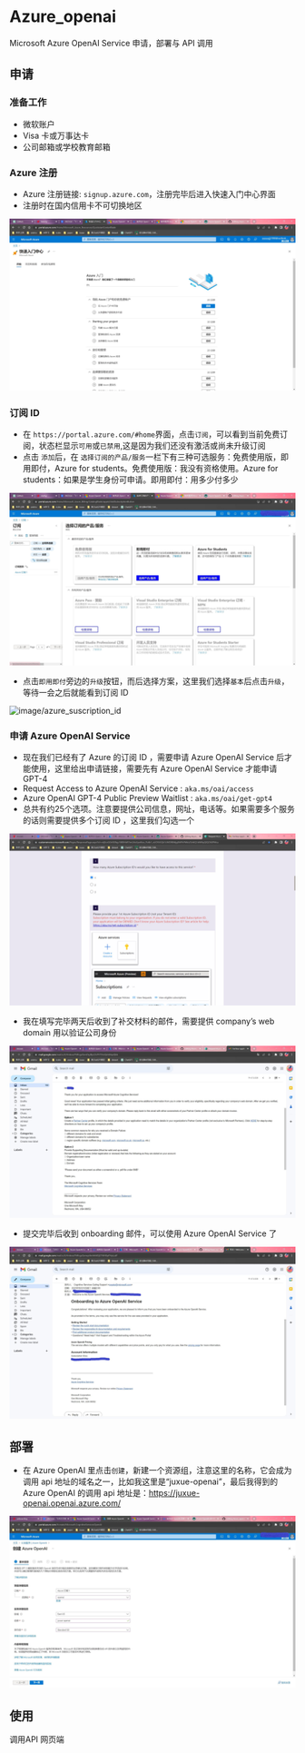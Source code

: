 # Azure_openai

Microsoft Azure OpenAI Service 申请，部署与 API 调用

## 申请

### 准备工作

- 微软账户
- Visa 卡或万事达卡
- 公司邮箱或学校教育邮箱

### Azure 注册

-  Azure 注册链接: `signup.azure.com`，注册完毕后进入快速入门中心界面
-  注册时在国内信用卡不可切换地区

![image/azure_quickstartup](image/azure_quickstartup.JPG)

### 订阅 ID

- 在 `https://portal.azure.com/#home`界面，点击`订阅`，可以看到当前免费订阅，状态栏显示`可用`或`已禁用`,这是因为我们还没有激活或尚未升级订阅
- 点击 `添加`后，在 `选择订阅的产品/服务`一栏下有三种可选服务：免费使用版，即用即付，Azure for students。免费使用版：我没有资格使用。Azure for students：如果是学生身份可申请。即用即付：用多少付多少

![image/azure_product](image/azure_product.JPG)

- 点击`即用即付`旁边的`升级`按钮，而后选择方案，这里我们选择`基本`后点击`升级`，等待一会之后就能看到订阅 ID 

![image/azure_suscription_id](image/azure_subscription_id.JPG)

### 申请 Azure OpenAI Service

- 现在我们已经有了 Azure 的订阅 ID ，需要申请 Azure OpenAI Service 后才能使用，这里给出申请链接，需要先有 Azure OpenAI Service 才能申请 GPT-4
- Request Access to Azure OpenAI Service : `aka.ms/oai/access`
- Azure OpenAI GPT-4 Public Preview Waitlist : `aka.ms/oai/get-gpt4`
- 总共有约25个选项。注意要提供公司信息，网址，电话等。如果需要多个服务的话则需要提供多个订阅 ID ，这里我们勾选一个

![image/azure_application](image/azure_application.JPG)

- 我在填写完毕两天后收到了补交材料的邮件，需要提供 company’s web domain 用以验证公司身份

![image/azure_web_domain](image/azure_web_domain.JPG)

- 提交完毕后收到 onboarding 邮件，可以使用 Azure OpenAI Service 了

![image/azure_onboarding](image/azure_onboarding.JPG)

## 部署

- 在 Azure OpenAI 里点击`创建`，新建一个资源组，注意这里的名称，它会成为调用 api 地址的域名之一，比如我这里是“juxue-openai”，最后我得到的 Azure OpenAI 的调用 api 地址是：https://juxue-openai.openai.azure.com/

![image/azure_create](image/azure_create.JPG)



## 使用

调用API 网页端
